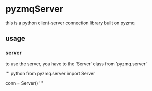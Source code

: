 # pyzmqServer
this is a python client-server connection library built on pyzmq
## usage
### server
to use the server, you have to the 'Server' class from 'pyzmq.server'

''' python
from pyzmq.server import Server

conn = Server()
'''